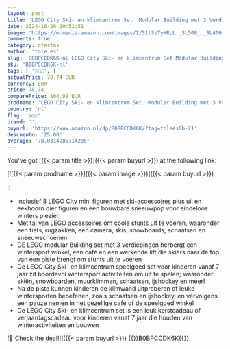 ```yaml
---
layout: post
title: 'LEGO City Ski- en klimcentrum Set  Modular Building met 3 Verdiepingen  Inclusief een Wintersport Speelgoedwinkel  Café  Skilift en 8 Minifiguren  Speelgoed voor Kinderen  Jongens en Meisjes 7+ 60366'
date: 2024-10-26 20:51:51
image: 'https://m.media-amazon.com/images/I/51tSzTyXRpL._SL500_._SL400_.jpg'
comments: true
category: ofertas
author: 'tole.es'
slug: 'B0BPCCDK6K-nl LEGO City Ski- en klimcentrum Set Modular Building met 3...'
sku: 'B0BPCCDK6K-nl'
tags: [ '🇳🇱', ]
actualPrice: 78.74 EUR
currency: EUR
price: 78.74
comparePrice: 104.99 EUR
prodname: 'LEGO City Ski- en klimcentrum Set  Modular Building met 3 Verdiepingen  Inclusief een Wintersport Speelgoedwinkel  Café  Skilift en 8 Minifiguren  Speelgoed voor Kinderen  Jongens en Meisjes 7+ 60366'
country: 'nl'
flag: '🇳🇱'
brand: ''
buyurl: 'https://www.amazon.nl/dp/B0BPCCDK6K/?tag=tolees0b-21'
descuento: '25.00'
average: '78.0314285714285'
---
```


You've got [{{< param title >}}]({{< param buyurl >}}) at the following link:

[![{{< param prodname >}}]({{< param image >}})]({{< param buyurl >}})

ℹ️:

- Inclusief 8 LEGO City mini figuren met ski-accessoires plus uil en eekhoorn dier figuren en een bouwbare sneeuwpop voor eindeloos winters plezier
- Met tal van LEGO accessoires om coole stunts uit te voeren, waaronder een fiets, rugzakken, een camera, skis, snowboards, schaatsen en sneeuwschoenen
- DE LEGO modular Building set met 3 verdiepingen herbergt een wintersport winkel, een café en een werkende lift die skiërs naar de top van een piste brengt om stunts uit te voeren
- De LEGO City Ski- en klimcentrum speelgoed set voor kinderen vanaf 7 jaar zit boordevol wintersport activiteiten om uit te spelen; waaronder skiën, snowboarden, muurklimmen, schaatsen, ijshockey en meer!
- Na de piste kunnen kinderen de klimwand uitproberen of leuke wintersporten beoefenen, zoals schaatsen en ijshockey, en vervolgens een pauze nemen in het gezellige café of de speelgoed winkel
- De LEGO City Ski- en klimcentrum set is een leuk kerstcadeau of verjaardagscadeau voor kinderen vanaf 7 jaar die houden van winteractiviteiten en bouwen

[🛒 Check the deal!!]({{< param buyurl >}})
{{<world>}}B0BPCCDK6K{{</world>}}
